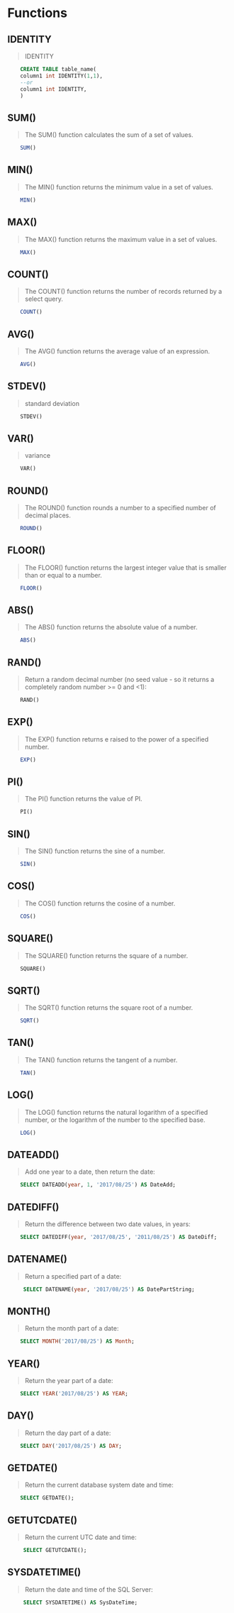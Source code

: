 # Functions
## IDENTITY
> IDENTITY
```sql
    CREATE TABLE table_name(
    column1 int IDENTITY(1,1),
    --or
    column1 int IDENTITY,
    )
```
## SUM()
> The SUM() function calculates the sum of a set of values.
```sql
    SUM()
``` 
## MIN()
> The MIN() function returns the minimum value in a set of values.
```sql
    MIN()
```
## MAX()
> The MAX() function returns the maximum value in a set of values.
```sql
    MAX()
```
## COUNT()
> The COUNT() function returns the number of records returned by a select query.
```sql
    COUNT()
```
## AVG()
> The AVG() function returns the average value of an expression.
```sql
    AVG()
```
## STDEV()
> standard deviation
```sql
    STDEV()
```
## VAR()
> variance
```sql
    VAR()
```
## ROUND()
> The ROUND() function rounds a number to a specified number of decimal places.
```sql
    ROUND()
```
## FLOOR()
> The FLOOR() function returns the largest integer value that is smaller than or equal to a number.
```sql
    FLOOR()
```
## ABS()
> The ABS() function returns the absolute value of a number.
```sql
    ABS()
```
## RAND()
> Return a random decimal number (no seed value - so it returns a completely random number >= 0 and <1):
```sql
    RAND()
```
## EXP()
> The EXP() function returns e raised to the power of a specified number.
```sql
    EXP()
```
## PI()
> The PI() function returns the value of PI.
```sql
    PI()
```
## SIN()
> The SIN() function returns the sine of a number.
```sql
    SIN()
```
## COS()
> The COS() function returns the cosine of a number.
```sql
    COS()
```
## SQUARE()
> The SQUARE() function returns the square of a number.
```sql
    SQUARE()
```
## SQRT()
> The SQRT() function returns the square root of a number.
```sql
    SQRT()
```
## TAN()
> The TAN() function returns the tangent of a number.
```sql
    TAN()
```
## LOG()
> The LOG() function returns the natural logarithm of a specified number, or the logarithm of the number to the specified base.
```sql
    LOG()
```
## DATEADD()
> Add one year to a date, then return the date:
```sql
    SELECT DATEADD(year, 1, '2017/08/25') AS DateAdd;
```
## DATEDIFF()
>  Return the difference between two date values, in years:
```sql
    SELECT DATEDIFF(year, '2017/08/25', '2011/08/25') AS DateDiff;
```
## DATENAME()
>  Return a specified part of a date:
```sql
     SELECT DATENAME(year, '2017/08/25') AS DatePartString;
```
## MONTH()
>  Return the month part of a date:
```sql
    SELECT MONTH('2017/08/25') AS Month; 
```
## YEAR()
>  Return the year part of a date:
```sql
    SELECT YEAR('2017/08/25') AS YEAR; 
```
## DAY()
>  Return the day part of a date:
```sql
    SELECT DAY('2017/08/25') AS DAY; 
```
## GETDATE()
>  Return the current database system date and time:
```sql
    SELECT GETDATE(); 
```
## GETUTCDATE()
>  Return the current UTC date and time:
```sql
     SELECT GETUTCDATE();
```
## SYSDATETIME()
>  Return the date and time of the SQL Server:
```sql
     SELECT SYSDATETIME() AS SysDateTime;
```